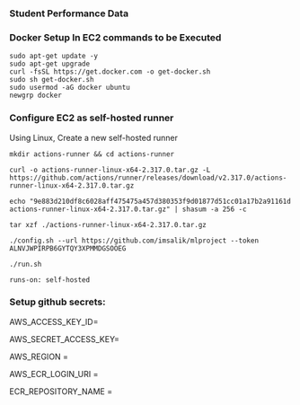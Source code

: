 ### Student Performance Data

### Docker Setup In EC2 commands to be Executed

`sudo apt-get update -y`   
`sudo apt-get upgrade`          
`curl -fsSL https://get.docker.com -o get-docker.sh`            
`sudo sh get-docker.sh`           
`sudo usermod -aG docker ubuntu`           
`newgrp docker`            

### Configure EC2 as self-hosted runner
Using Linux, Create a new self-hosted runner

```
mkdir actions-runner && cd actions-runner   

curl -o actions-runner-linux-x64-2.317.0.tar.gz -L https://github.com/actions/runner/releases/download/v2.317.0/actions-runner-linux-x64-2.317.0.tar.gz

echo "9e883d210df8c6028aff475475a457d380353f9d01877d51cc01a17b2a91161d  actions-runner-linux-x64-2.317.0.tar.gz" | shasum -a 256 -c

tar xzf ./actions-runner-linux-x64-2.317.0.tar.gz

./config.sh --url https://github.com/imsalik/mlproject --token ALNVJWPIRPB6GYTQY3XPMMDGSOOEG

./run.sh

runs-on: self-hosted
```
### Setup github secrets:

AWS_ACCESS_KEY_ID=

AWS_SECRET_ACCESS_KEY=

AWS_REGION = 

AWS_ECR_LOGIN_URI = 

ECR_REPOSITORY_NAME = 
